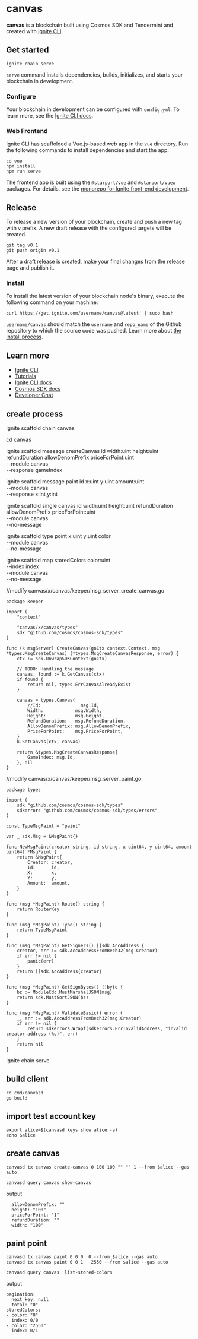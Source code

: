 # canvas
**canvas** is a blockchain built using Cosmos SDK and Tendermint and created with [Ignite CLI](https://ignite.com/cli).

## Get started

```
ignite chain serve
```

`serve` command installs dependencies, builds, initializes, and starts your blockchain in development.

### Configure

Your blockchain in development can be configured with `config.yml`. To learn more, see the [Ignite CLI docs](https://docs.ignite.com).

### Web Frontend

Ignite CLI has scaffolded a Vue.js-based web app in the `vue` directory. Run the following commands to install dependencies and start the app:

```
cd vue
npm install
npm run serve
```

The frontend app is built using the `@starport/vue` and `@starport/vuex` packages. For details, see the [monorepo for Ignite front-end development](https://github.com/ignite/web).

## Release
To release a new version of your blockchain, create and push a new tag with `v` prefix. A new draft release with the configured targets will be created.

```
git tag v0.1
git push origin v0.1
```

After a draft release is created, make your final changes from the release page and publish it.

### Install
To install the latest version of your blockchain node's binary, execute the following command on your machine:

```
curl https://get.ignite.com/username/canvas@latest! | sudo bash
```
`username/canvas` should match the `username` and `repo_name` of the Github repository to which the source code was pushed. Learn more about [the install process](https://github.com/allinbits/starport-installer).

## Learn more

- [Ignite CLI](https://ignite.com/cli)
- [Tutorials](https://docs.ignite.com/guide)
- [Ignite CLI docs](https://docs.ignite.com)
- [Cosmos SDK docs](https://docs.cosmos.network)
- [Developer Chat](https://discord.gg/ignite)


## create process
ignite scaffold chain canvas

cd canvas

ignite scaffold message createCanvas id  width:uint height:uint refundDuration allowDenomPrefix priceForPoint:uint \
    --module canvas \
    --response gameIndex


ignite scaffold message paint id  x:uint y:uint amount:uint \
    --module canvas \
    --response x:int,y:int



ignite scaffold single canvas id  width:uint height:uint refundDuration allowDenomPrefix priceForPoint:uint \
    --module canvas \
    --no-message

ignite scaffold type point x:uint y:uint color  \
    --module canvas \
    --no-message

ignite scaffold map storedColors color:uint \
    --index index \
    --module canvas \
    --no-message

//modify canvas/x/canvas/keeper/msg_server_create_canvas.go
```
package keeper

import (
	"context"

	"canvas/x/canvas/types"
	sdk "github.com/cosmos/cosmos-sdk/types"
)

func (k msgServer) CreateCanvas(goCtx context.Context, msg *types.MsgCreateCanvas) (*types.MsgCreateCanvasResponse, error) {
	ctx := sdk.UnwrapSDKContext(goCtx)

	// TODO: Handling the message
	canvas, found := k.GetCanvas(ctx)
	if found {
		return nil, types.ErrCanvasAlreadyExist
	}

	canvas = types.Canvas{
		//Id:               msg.Id,
		Width:            msg.Width,
		Height:           msg.Height,
		RefundDuration:   msg.RefundDuration,
		AllowDenomPrefix: msg.AllowDenomPrefix,
		PriceForPoint:    msg.PriceForPoint,
	}
	k.SetCanvas(ctx, canvas)

	return &types.MsgCreateCanvasResponse{
		GameIndex: msg.Id,
	}, nil
}

```

//modify canvas/x/canvas/keeper/msg_server_paint.go
```
package types

import (
	sdk "github.com/cosmos/cosmos-sdk/types"
	sdkerrors "github.com/cosmos/cosmos-sdk/types/errors"
)

const TypeMsgPaint = "paint"

var _ sdk.Msg = &MsgPaint{}

func NewMsgPaint(creator string, id string, x uint64, y uint64, amount uint64) *MsgPaint {
	return &MsgPaint{
		Creator: creator,
		Id:      id,
		X:       x,
		Y:       y,
		Amount:  amount,
	}
}

func (msg *MsgPaint) Route() string {
	return RouterKey
}

func (msg *MsgPaint) Type() string {
	return TypeMsgPaint
}

func (msg *MsgPaint) GetSigners() []sdk.AccAddress {
	creator, err := sdk.AccAddressFromBech32(msg.Creator)
	if err != nil {
		panic(err)
	}
	return []sdk.AccAddress{creator}
}

func (msg *MsgPaint) GetSignBytes() []byte {
	bz := ModuleCdc.MustMarshalJSON(msg)
	return sdk.MustSortJSON(bz)
}

func (msg *MsgPaint) ValidateBasic() error {
	_, err := sdk.AccAddressFromBech32(msg.Creator)
	if err != nil {
		return sdkerrors.Wrapf(sdkerrors.ErrInvalidAddress, "invalid creator address (%s)", err)
	}
	return nil
}

```

ignite chain serve


## build client
```
cd cmd/canvasd
go build
```

## import test account key
```
export alice=$(canvasd keys show alice -a)
echo $alice
```

## create canvas
```
canvasd tx canvas create-canvas 0 100 100 "" "" 1 --from $alice --gas auto

canvasd query canvas show-canvas 
```

output
```
  allowDenomPrefix: ""
  height: "100"
  priceForPoint: "1"
  refundDuration: ""
  width: "100"
```

## paint point
```
canvasd tx canvas paint 0 0 0  0 --from $alice --gas auto
canvasd tx canvas paint 0 0 1   2550 --from $alice --gas auto

canvasd query canvas  list-stored-colors
```
output
```
pagination:
  next_key: null
  total: "0"
storedColors:
- color: "0"
  index: 0/0
- color: "2550"
  index: 0/1
```